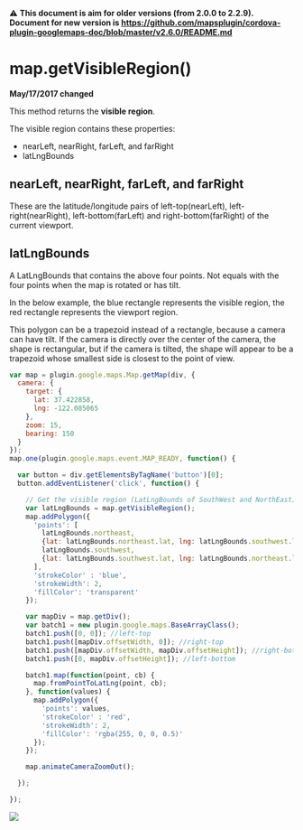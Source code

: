 :warning: **This document is aim for older versions (from 2.0.0 to 2.2.9).
Document for new version is https://github.com/mapsplugin/cordova-plugin-googlemaps-doc/blob/master/v2.6.0/README.md**

# map.getVisibleRegion()

**May/17/2017 changed**

This method returns the **visible region**.

The visible region contains these properties:

- nearLeft, nearRight, farLeft, and farRight
- latLngBounds


## nearLeft, nearRight, farLeft, and farRight

These are the latitude/longitude pairs of left-top(nearLeft), left-right(nearRight), left-bottom(farLeft) and right-bottom(farRight) of the current viewport.

## latLngBounds

A LatLngBounds that contains the above four points. Not equals with the four points when the map is rotated or has tilt.


In the below example, the blue rectangle represents the visible region, the red rectangle represents the viewport region.

This polygon can be a trapezoid instead of a rectangle, because a camera can have tilt. If the camera is directly over the center of the camera, the shape is rectangular, but if the camera is tilted, the shape will appear to be a trapezoid whose smallest side is closest to the point of view.


```js
var map = plugin.google.maps.Map.getMap(div, {
  camera: {
    target: {
      lat: 37.422858,
      lng: -122.085065
    },
    zoom: 15,
    bearing: 150
  }
});
map.one(plugin.google.maps.event.MAP_READY, function() {

  var button = div.getElementsByTagName('button')[0];
  button.addEventListener('click', function() {

    // Get the visible region (LatLngBounds of SouthWest and NorthEast)
    var latLngBounds = map.getVisibleRegion();
    map.addPolygon({
      'points': [
        latLngBounds.northeast,
        {lat: latLngBounds.northeast.lat, lng: latLngBounds.southwest.lng},
        latLngBounds.southwest,
        {lat: latLngBounds.southwest.lat, lng: latLngBounds.northeast.lng}
      ],
      'strokeColor' : 'blue',
      'strokeWidth': 2,
      'fillColor': 'transparent'
    });

    var mapDiv = map.getDiv();
    var batch1 = new plugin.google.maps.BaseArrayClass();
    batch1.push([0, 0]); //left-top
    batch1.push([mapDiv.offsetWidth, 0]); //right-top
    batch1.push([mapDiv.offsetWidth, mapDiv.offsetHeight]); //right-bottom
    batch1.push([0, mapDiv.offsetHeight]); //left-bottom

    batch1.map(function(point, cb) {
      map.fromPointToLatLng(point, cb);
    }, function(values) {
      map.addPolygon({
        'points': values,
        'strokeColor' : 'red',
        'strokeWidth': 2,
        'fillColor': 'rgba(255, 0, 0, 0.5)'
      });
    });

    map.animateCameraZoomOut();

  });

});
```

![](image.gif)
